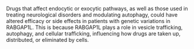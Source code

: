 Drugs that affect endocytic or exocytic pathways, as well as those used in treating neurological disorders and modulating autophagy, could have altered efficacy or side effects in patients with genetic variations in RABGAP1L. This is because RABGAP1L plays a role in vesicle trafficking, autophagy, and cellular trafficking, influencing how drugs are taken up, distributed, or eliminated by cells.